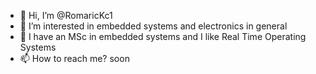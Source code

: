 - 👋 Hi, I’m @RomaricKc1
- 👀 I’m interested in embedded systems and electronics in general
- 🌱 I have an MSc in embedded systems and I like Real Time Operating Systems
- 📫 How to reach me?  soon

<!---
RomaricKc1/RomaricKc1 is a ✨ special ✨ repository because its `README.md` (this file) appears on your GitHub profile.
You can click the Preview link to take a look at your changes.
--->
